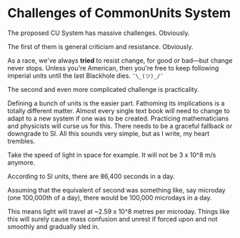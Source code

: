 # Challenges of CommonUnits System
The proposed CU System has massive challenges. Obviously.

The first of them is general criticism and resistance. Obviously.

As a race, we've always **tried** to resist change, for good or bad—but change never stops. Unless you're American, then you're free to keep following imperial units until the last Blackhole dies. `¯\_(ツ)_/¯`

The second and even more complicated challenge is practicality.

Defining a bunch of units is the easier part. Fathoming its implications is a totally different matter. Almost every single text book will need to change to adapt to a new system if one was to be created. Practicing mathematicians and physicists will curse us for this. There needs to be a graceful fallback or downgrade to SI. All this sounds very simple, but as I write, my heart trembles.

Take the speed of light in space for example. It will not be 3 x 10^8 m/s anymore.

According to SI units, there are 86,400 seconds in a day.

Assuming that the equivalent of second was something like, say microday (one 100,000th of a day), there would be 100,000 microdays in a day.

This means light will travel at ~2.59 x 10^8 metres per microday. Things like this will surely cause mass confusion and unrest if forced upon and not smoothly and gradually sled in.
